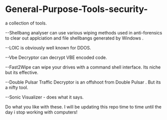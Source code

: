 # General-Purpose-Tools-security-
a collection of tools.


--Shellbang analyser can use various wiping methods used in anti-forensics to clear out applciation and file shellbangs generated by Windows .

--LOIC is obviously well known for DDOS.

--Vbe Decryptor can decrypt VBE encoded code.

--Fast2Wipe can wipe your drives with a command shell interface. Its niche but its effective.

--Double Pulsar Traffic Decryptor is an offshoot from Double Pulsar . But its a nifty tool.

--Sonic Visualizer - does what it says.

Do what you like with these. I will be updating this repo time to time until the day i stop working with computers!
